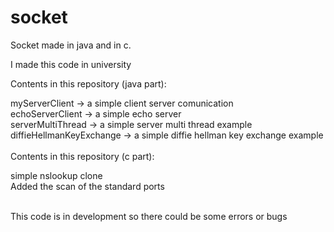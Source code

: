 # socket
Socket made in java and in c.

I made this code in university

Contents in this repository (java part): <br />

myServerClient -> a simple client server comunication <br />
echoServerClient -> a simple echo server <br />
serverMultiThread -> a simple server multi thread example <br />
diffieHellmanKeyExchange -> a simple diffie hellman key exchange example <br />
<br />
Contents in this repository (c part): <br />

simple nslookup clone <br />
Added the scan of the standard ports 

<br />
This code is in development so there could be some errors or bugs
